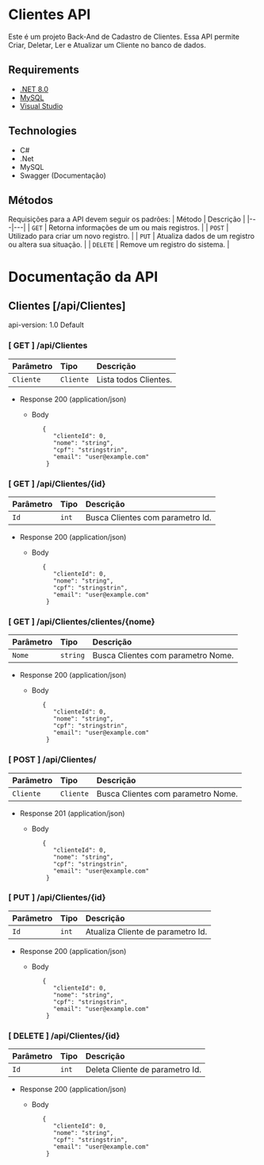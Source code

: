 # Clientes API

Este é um projeto Back-And de Cadastro de Clientes. Essa API permite Criar, Deletar, Ler e Atualizar um Cliente no banco de dados.

## Requirements

- [.NET 8.0](https://dotnet.microsoft.com/en-us/download)
- [MySQL](https://dev.mysql.com/downloads/workbench/)
- [Visual Studio](https://visualstudio.microsoft.com/pt-br/vs/)


## Technologies

- C#
- .Net
- MySQL
- Swagger (Documentação)

## Métodos
Requisições para a API devem seguir os padrões:
| Método | Descrição |
|---|---|
| `GET` | Retorna informações de um ou mais registros. |
| `POST` | Utilizado para criar um novo registro. |
| `PUT` | Atualiza dados de um registro ou altera sua situação. |
| `DELETE` | Remove um registro do sistema. |



# Documentação da API

## Clientes [/api/Clientes]

api-version: 1.0 Default


### [ GET ] /api/Clientes


| Parâmetro   | Tipo       | Descrição                           |
| :---------- | :--------- | :---------------------------------- |
| `Cliente` | `Cliente` | Lista todos Clientes. |


+ Response 200 (application/json)

    + Body

             {
                "clienteId": 0,
                "nome": "string",
                "cpf": "stringstrin",
                "email": "user@example.com"
              }         




### [ GET ] /api/Clientes/{id}


| Parâmetro   | Tipo       | Descrição                           |
| :---------- | :--------- | :---------------------------------- |
| `Id` | `int` | Busca Clientes com parametro Id. |


+ Response 200 (application/json)

    + Body

             {
                "clienteId": 0,
                "nome": "string",
                "cpf": "stringstrin",
                "email": "user@example.com"
              }        

### [ GET ] /api/Clientes/clientes/{nome}


| Parâmetro   | Tipo       | Descrição                           |
| :---------- | :--------- | :---------------------------------- |
| `Nome` | `string` | Busca Clientes com parametro Nome. |


+ Response 200 (application/json)

    + Body

             {
                "clienteId": 0,
                "nome": "string",
                "cpf": "stringstrin",
                "email": "user@example.com"
              }      

### [ POST ] /api/Clientes/


| Parâmetro   | Tipo       | Descrição                           |
| :---------- | :--------- | :---------------------------------- |
| `Cliente` | `Cliente` | Busca Clientes com parametro Nome. |


+ Response 201 (application/json)

    + Body

             {
                "clienteId": 0,
                "nome": "string",
                "cpf": "stringstrin",
                "email": "user@example.com"
              }      

### [ PUT ] /api/Clientes/{id}


| Parâmetro   | Tipo       | Descrição                           |
| :---------- | :--------- | :---------------------------------- |
| `Id` | `int` | Atualiza Cliente de parametro Id. |


+ Response 200 (application/json)

    + Body

             {
                "clienteId": 0,
                "nome": "string",
                "cpf": "stringstrin",
                "email": "user@example.com"
              }      

### [ DELETE ] /api/Clientes/{id}


| Parâmetro   | Tipo       | Descrição                           |
| :---------- | :--------- | :---------------------------------- |
| `Id` | `int` | Deleta Cliente de parametro Id. |


+ Response 200 (application/json)

    + Body

             {
                "clienteId": 0,
                "nome": "string",
                "cpf": "stringstrin",
                "email": "user@example.com"
              }      
